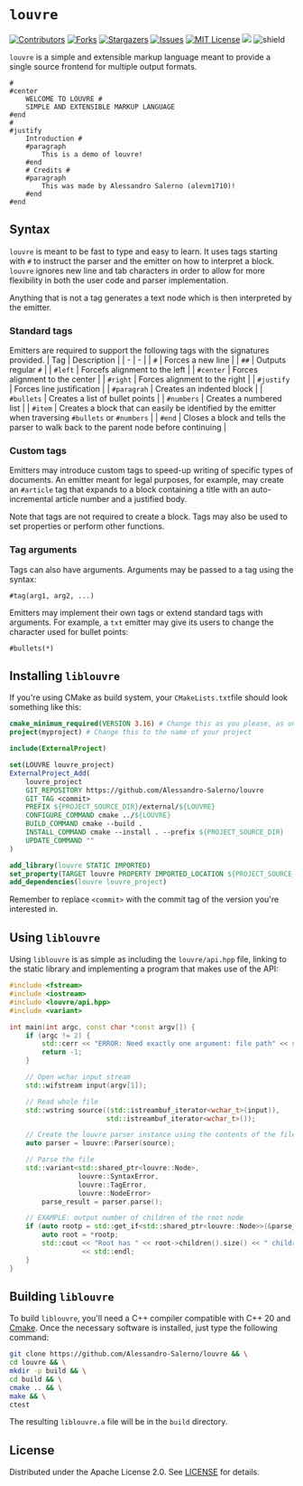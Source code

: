 # `louvre`
[contributors-shield]: https://img.shields.io/github/contributors/Alessandro-Salerno/louvre.svg?style=flat-square
[contributors-url]: https://github.com/Alessandro-Salerno/louvre/graphs/contributors
[forks-shield]: https://img.shields.io/github/forks/Alessandro-Salerno/louvre.svg?style=flat-square
[forks-url]: https://github.com/Alessandro-Salerno/louvre/network/members
[stars-shield]: https://img.shields.io/github/stars/Alessandro-Salerno/louvre.svg?style=flat-square
[stars-url]: https://github.com/Alessandro-Salerno/louvre/stargazers
[issues-shield]: https://img.shields.io/github/issues/Alessandro-Salerno/louvre.svg?style=flat-square
[issues-url]: https://github.com/Alessandro-Salerno/louvre/issues
[license-shield]: https://img.shields.io/github/license/Alessandro-Salerno/louvre.svg?style=flat-square
[license-url]: https://github.com/Alessandro-Salerno/louvre/blob/master/LICENSE.txt

[![Contributors][contributors-shield]][contributors-url]
[![Forks][forks-shield]][forks-url]
[![Stargazers][stars-shield]][stars-url]
[![Issues][issues-shield]][issues-url]
[![MIT License][license-shield]][license-url]
![](https://tokei.rs/b1/github/Alessandro-Salerno/louvre)
![shield](https://img.shields.io/static/v1?label=version&message=0.1.0&color=blue) 


`louvre` is a simple and extensible markup language meant to provide a single source frontend for multiple output formats.

```
#
#center
	WELCOME TO LOUVRE #
	SIMPLE AND EXTENSIBLE MARKUP LANGUAGE
#end
#
#justify
	Introduction #
	#paragraph
		This is a demo of louvre!
	#end
	# Credits #
	#paragraph
		This was made by Alessandro Salerno (alevm1710)!
	#end
#end
```

## Syntax
`louvre` is meant to be fast to type and easy to learn. It uses tags starting with `#` to instruct the parser and the emitter on how to interpret a block. `louvre` ignores new line and tab characters in order to allow for more flexibility in both the user code and parser implementation.

Anything that is not a tag generates a text node which is then interpreted by the emitter.

### Standard tags
Emitters are required to support the following tags with the signatures provided. 
| Tag | Description |
| - | - |
| `#` | Forces a new line |
| `##` | Outputs regular `#` |
| `#left` | Forcefs alignment to the left |
| `#center` | Forces alignment to the center |
| `#right` | Forces alignment to the right |
| `#justify` | Forces line justification |
| `#paragrah` | Creates an indented block |
| `#bullets` | Creates a list of bullet points |
| `#numbers` | Creates a numbered list |
| `#item` | Creates a block that can easily be identified by the emitter when traversing `#bullets` or `#numbers` |
| `#end` | Closes a block and tells the parser to walk back to the parent node before continuing |

### Custom tags
Emitters may introduce custom tags to speed-up writing of specific types of documents. An emitter meant for legal purposes, for example, may create an `#article` tag that expands to a block containing a title with an auto-incremental article number and a justified body.

Note that tags are not required to create a block. Tags may also be used to set properties or perform other functions.

### Tag arguments
Tags can also have arguments. Arguments may be passed to a tag using the syntax:
```
#tag(arg1, arg2, ...)
```
Emitters may implement their own tags or extend standard tags with arguments. For example, a `txt` emitter may give its users to change the character used for bullet points:
```
#bullets(*)
```

## Installing `liblouvre`
If you're using CMake as build system, your `CMakeLists.txt`file should look something like this:
```cmake
cmake_minimum_required(VERSION 3.16) # Change this as you please, as ong as it works
project(myproject) # Change this to the name of your project

include(ExternalProject)

set(LOUVRE louvre_project)
ExternalProject_Add(
    louvre_project
    GIT_REPOSITORY https://github.com/Alessandro-Salerno/louvre
    GIT_TAG <commit>
    PREFIX ${PROJECT_SOURCE_DIR}/external/${LOUVRE}
    CONFIGURE_COMMAND cmake ../${LOUVRE}
    BUILD_COMMAND cmake --build .
    INSTALL_COMMAND cmake --install . --prefix ${PROJECT_SOURCE_DIR}
    UPDATE_COMMAND ""
)

add_library(louvre STATIC IMPORTED)
set_property(TARGET louvre PROPERTY IMPORTED_LOCATION ${PROJECT_SOURCE_DIR}/lib/liblouvre.a)
add_dependencies(louvre louvre_project)
```
Remember to replace `<commit>` with the commit tag of the version you're interested in.

## Using `liblouvre`
Using `liblouvre` is as simple as including the `louvre/api.hpp` file, linking to the static library and implementing a program that makes use of the API:
```cpp
#include <fstream>
#include <iostream>
#include <louvre/api.hpp>
#include <variant>

int main(int argc, const char *const argv[]) {
    if (argc != 2) {
        std::cerr << "ERROR: Need exactly one argument: file path" << std::endl;
        return -1;
    }

    // Open wchar input stream
    std::wifstream input(argv[1]);

    // Read whole file
    std::wstring source((std::istreambuf_iterator<wchar_t>(input)),
                        std::istreambuf_iterator<wchar_t>());

    // Create the louvre parser instance using the contents of the file
    auto parser = louvre::Parser(source);

    // Parse the file
    std::variant<std::shared_ptr<louvre::Node>,
                 louvre::SyntaxError,
                 louvre::TagError,
                 louvre::NodeError>
        parse_result = parser.parse();

    // EXAMPLE: output number of children of the root node
    if (auto rootp = std::get_if<std::shared_ptr<louvre::Node>>(&parse_result)) {
        auto root = *rootp;
        std::cout << "Root has " << root->children().size() << " children"
                  << std::endl;
    }
}

```

## Building `liblouvre`
To build `liblouvre`, you'll need a C++ compiler compatible with C++ 20 and [Cmake](https://cmake.org/). Once the necessary software is installed, just type the following command:
```bash
git clone https://github.com/Alessandro-Salerno/louvre && \
cd louvre && \
mkdir -p build && \
cd build && \
cmake .. && \
make && \
ctest
```
The resulting `liblouvre.a` file will be in the `build` directory.

## License
Distributed under the Apache License 2.0. See [LICENSE](LICENSE) for details.

